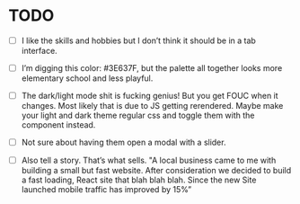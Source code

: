 # TODO

- [ ] I like the skills and hobbies but I don’t think it should be in a tab interface.

- [ ] I’m digging this color: #3E637F, but the palette all together looks more elementary school and less playful.

- [ ] The dark/light mode shit is fucking genius! But you get FOUC when it changes. Most likely that is due to JS getting rerendered. Maybe make your light and dark theme regular css and toggle them with the component instead.

- [ ] Not sure about having them open a modal with a slider.

- [ ] Also tell a story. That’s what sells. "A local business came to me with building a small but fast website. After consideration we decided to build a fast loading, React site that blah blah blah. Since the new Site launched mobile traffic has improved by 15%”
